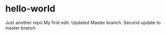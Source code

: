 # hello-world
Just another repo
My first edit.
Updated Master branch.
Second update to master branch
